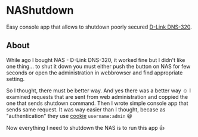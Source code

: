 # NAShutdown
Easy console app that allows to shutdown poorly secured [D-Link DNS-320](https://www.google.cz/search?q=D-Link+DNS-320).

## About
While ago I bought NAS - D-Link DNS-320, it worked fine but I didn't like one thing... to shut it down you must either push the button on NAS for few seconds or open the administration in webbrowser and find appropriate setting.

So I thought, there must be better way. And yes there was a better way :relaxed:
I examined requests that are sent from web administration and coppied the one that sends shutdown command. Then I wrote simple console app that sends same request. It was way easier than I thought, becase as "authentication" they use [cookie](https://github.com/TomasBouda/NAShutdown/blob/cf22f3027923a0e51475043630dd8888b2a3cc3e/NAShutdown/Program.cs#L49) `username:admin` :satisfied:

Now everything I need to shutdown the NAS is to run this app :thumbsup:
